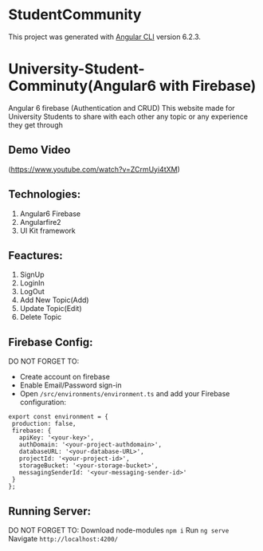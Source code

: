 # StudentCommunity

This project was generated with [Angular CLI](https://github.com/angular/angular-cli) version 6.2.3.

# University-Student-Comminuty(Angular6 with Firebase)
Angular 6 firebase (Authentication and CRUD)
This website made for University Students to share with each other any topic or any experience they get through

## Demo Video
  (https://www.youtube.com/watch?v=ZCrmUyi4tXM)

## Technologies:
1. Angular6 Firebase 
2. Angularfire2
3. UI Kit framework

## Feactures:
1. SignUp
2. LoginIn
3. LogOut
4. Add New Topic(Add)
5. Update Topic(Edit)
6. Delete Topic

## Firebase Config:
 DO NOT FORGET TO:
 - Create account on firebase
 - Enable Email/Password sign-in
 - Open `/src/environments/environment.ts` and add your Firebase configuration:
 
 ```
 export const environment = {
  production: false,
  firebase: {
    apiKey: '<your-key>',
    authDomain: '<your-project-authdomain>',
    databaseURL: '<your-database-URL>',
    projectId: '<your-project-id>',
    storageBucket: '<your-storage-bucket>',
    messagingSenderId: '<your-messaging-sender-id>'
  }
};
 
 ```

## Running Server:
 DO NOT FORGET TO: 
 Download node-modules   `npm i`
 Run `ng serve`
 Navigate `http://localhost:4200/`
